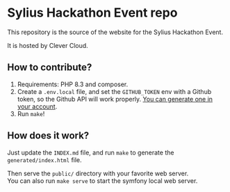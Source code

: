 # Sylius Hackathon Event repo

This repository is the source of the website for the Sylius Hackathon Event.

It is hosted by Clever Cloud.

## How to contribute?

1. Requirements: PHP 8.3 and composer.
2. Create a `.env.local` file, and set the `GITHUB_TOKEN` env with a Github token, so the Github API will work properly. [You can generate one in your account](https://github.com/settings/personal-access-tokens/new).
3. Run `make`!

## How does it work?

Just update the `INDEX.md` file, and run `make` to generate the `generated/index.html` file.

Then serve the `public/` directory with your favorite web server.  
You can also run `make serve` to start the symfony local web server.

